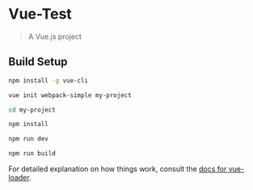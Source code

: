 # Vue-Test

> A Vue.js project

## Build Setup

``` bash
npm install -g vue-cli

vue init webpack-simple my-project

cd my-project

npm install

npm run dev

npm run build
```

For detailed explanation on how things work, consult the [docs for vue-loader](http://vuejs.github.io/vue-loader).